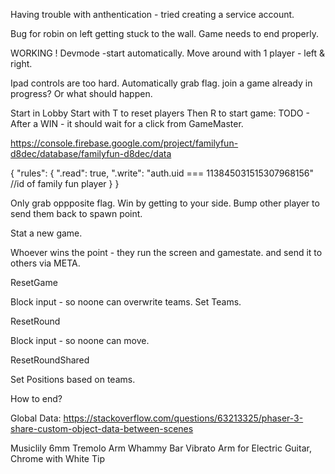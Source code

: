 Having trouble with anthentication - tried creating a service account.

Bug for robin on left getting stuck to the wall.
Game needs to end properly.

WORKING !
Devmode -start automatically.
Move around with 1 player - left & right.

Ipad controls are too hard.
Automatically grab flag.
join a game already in progress? Or what should happen.

Start in Lobby
Start with T to reset players
Then R to start game:
TODO - After a WIN - it should wait for a click from GameMaster.

https://console.firebase.google.com/project/familyfun-d8dec/database/familyfun-d8dec/data

{
"rules": {
".read": true,
".write": "auth.uid === 113845031515307968156" //id of family fun player
}
}

Only grab oppposite flag.
Win by getting to your side.
Bump other player to send them back to spawn point.

Stat a new game.

Whoever wins the point - they run the screen and gamestate. and send it to others via META.

ResetGame

Block input - so noone can overwrite teams.
Set Teams.

ResetRound

Block input - so noone can move.

ResetRoundShared

Set Positions based on teams.

How to end?

Global Data:
https://stackoverflow.com/questions/63213325/phaser-3-share-custom-object-data-between-scenes

Musiclily 6mm Tremolo Arm Whammy Bar Vibrato Arm for Electric Guitar, Chrome with White Tip
